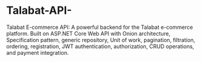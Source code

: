 # Talabat-API-
Talabat E-commerce API: A powerful backend for the Talabat e-commerce platform. Built on ASP.NET Core Web API with Onion architecture, Specification pattern, generic repository, Unit of work, pagination, filtration, ordering, registration, JWT authentication, authorization, CRUD operations, and payment integration.
